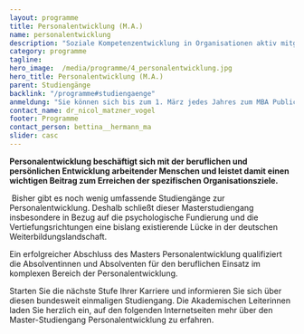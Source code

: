 ```yaml
---
layout: programme
title: Personalentwicklung (M.A.)
name: personalentwicklung
description: "Soziale Kompetenzentwicklung in Organisationen aktiv mitgestalten - Erlangen Sie mit dem berufsbegleitenden Master Personalentwicklung die notwendigen Kenntnisse für eine Fach- oder Führungsposition in der systematischen Personalentwicklung."
category: programme
tagline: 
hero_image:  /media/programme/4_personalentwicklung.jpg
hero_title: Personalentwicklung (M.A.)
parent: Studiengänge
backlink: "/programme#studiengaenge"
anmeldung: "Sie können sich bis zum 1. März jedes Jahres zum MBA Public Management anmelden, der Studiengang beginnt im April jedes Jahres."
contact_name: dr_nicol_matzner_vogel
footer: Programme
contact_person: bettina__hermann_ma
slider: casc
---
```



**Personalentwicklung beschäftigt sich mit der beruflichen und persönlichen Entwicklung arbeitender Menschen und leistet damit einen wichtigen Beitrag zum Erreichen der spezifischen Organisationsziele.**

 Bisher gibt es noch wenig umfassende Studiengänge zur Personalentwicklung. Deshalb schließt dieser Masterstudiengang insbesondere in Bezug auf die psychologische Fundierung und die Vertiefungsrichtungen eine bislang existierende Lücke in der deutschen Weiterbildungslandschaft.

Ein erfolgreicher Abschluss des Masters Personalentwicklung qualifiziert die Absolventinnen und Absolventen für den beruflichen Einsatz im komplexen Bereich der Personalentwicklung. 

Starten Sie die nächste Stufe Ihrer Karriere und informieren Sie sich über diesen bundesweit einmaligen Studiengang. Die Akademischen Leiterinnen laden Sie herzlich ein, auf den folgenden Internetseiten mehr über den Master-Studiengang Personalentwicklung zu erfahren.
